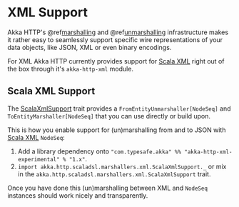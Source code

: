 <a id="akka-http-xml-marshalling"></a>
# XML Support

Akka HTTP's @ref[marshalling](marshalling.md#http-marshalling-scala) and @ref[unmarshalling](unmarshalling.md#http-unmarshalling-scala)
infrastructure makes it rather easy to seamlessly support specific wire representations of your data objects, like JSON,
XML or even binary encodings.

For XML Akka HTTP currently provides support for [Scala XML](https://github.com/scala/scala-xml) right out of the box through it's
`akka-http-xml` module.

## Scala XML Support

The [ScalaXmlSupport](@github@/akka-http-marshallers-scala/akka-http-xml/src/main/scala/akka/http/scaladsl/marshallers/xml/ScalaXmlSupport.scala) trait provides a `FromEntityUnmarshaller[NodeSeq]` and `ToEntityMarshaller[NodeSeq]` that
you can use directly or build upon.

This is how you enable support for (un)marshalling from and to JSON with [Scala XML](https://github.com/scala/scala-xml) `NodeSeq`:

 1. Add a library dependency onto `"com.typesafe.akka" %% "akka-http-xml-experimental" % "1.x"`.
 2. `import akka.http.scaladsl.marshallers.xml.ScalaXmlSupport._` or mix in the
`akka.http.scaladsl.marshallers.xml.ScalaXmlSupport` trait.

Once you have done this (un)marshalling between XML and `NodeSeq` instances should work nicely and transparently.